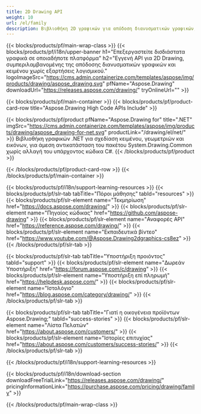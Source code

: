 ```yaml
---
title: 2D Drawing API
weight: 10
url: /el/family
description: Βιβλιοθήκη 2D γραφικών για απόδοση διανυσματικών γραφικών, εμφάνιση κειμένου και αποθήκευση αποτελεσμάτων σχεδίων σε μορφές αρχείων γραφικών που χρησιμοποιούνται συνήθως
---
```


{{< blocks/products/pf/main-wrap-class >}}
{{< blocks/products/pf/i18n/upper-banner h1="Επεξεργαστείτε δισδιάστατα γραφικά σε οποιαδήποτε πλατφόρμα" h2="Εγγενή API για 2D Drawing, συμπεριλαμβανομένης της απόδοσης διανυσματικών γραφικών και κειμένου χωρίς εξαρτήσεις λογισμικού." logoImageSrc="https://cms.admin.containerize.com/templates/aspose/img/products/drawing/aspose_drawing.svg" pfName="Aspose.Drawing" downloadUrl="https://releases.aspose.com/drawing/" tryOnlineUrl="" >}}

{{< blocks/products/pf/main-container >}}
{{< blocks/products/pf/product-card-row title="Aspose.Drawing High Code APIs Include" >}}

{{< blocks/products/pf/product pfName="Aspose.Drawing for" title=".NET" imgSrc="https://cms.admin.containerize.com/templates/aspose/img/products/drawing/aspose_drawing-for-net.svg" productLink="/drawing/el/net/" >}}
Βιβλιοθήκη γραφικών .NET για σχεδίαση κειμένου, γεωμετριών και εικόνων, για άμεση αντικατάσταση του πακέτου System.Drawing.Common χωρίς αλλαγή του υπάρχοντος κώδικα C#.
{{< /blocks/products/pf/product >}}

{{< /blocks/products/pf/product-card-row >}}
{{< /blocks/products/pf/main-container >}}

{{< blocks/products/pf/i18n/support-learning-resources >}}
{{< blocks/products/pf/slr-tab tabTitle="Πόροι μάθησης" tabId="resources" >}}
{{< blocks/products/pf/slr-element name="Τεκμηρίωση" href="https://docs.aspose.com/drawing/" >}}
{{< blocks/products/pf/slr-element name="Πηγαίος κώδικας" href="https://github.com/aspose-drawing" >}}
{{< blocks/products/pf/slr-element name="Αναφορές API" href="https://reference.aspose.com/drawing/" >}}
{{< blocks/products/pf/slr-element name="Εκπαιδευτικά βίντεο" href="https://www.youtube.com/@Aspose.Drawing2dgraphics-cs8ez" >}}
{{< /blocks/products/pf/slr-tab >}}

{{< blocks/products/pf/slr-tab tabTitle="Υποστήριξη προιόντος" tabId="support" >}}
{{< blocks/products/pf/slr-element name="Δωρεάν Υποστήριξη" href="https://forum.aspose.com/c/drawing" >}}
{{< blocks/products/pf/slr-element name="Υποστήριξη επί πληρωμή" href="https://helpdesk.aspose.com/" >}}
{{< blocks/products/pf/slr-element name="Ιστολόγιο" href="https://blog.aspose.com/category/drawing/" >}}
{{< /blocks/products/pf/slr-tab >}}

{{< blocks/products/pf/slr-tab tabTitle="Γιατί η οικογένεια προϊόντων Aspose.Drawing;" tabId="success-stories" >}}
{{< blocks/products/pf/slr-element name="Λίστα Πελατών" href="https://about.aspose.com/customers/" >}}
{{< blocks/products/pf/slr-element name="Ιστορίες επιτυχίας" href="https://about.aspose.com/customers/success-stories/" >}}
{{< /blocks/products/pf/slr-tab >}}

{{< /blocks/products/pf/i18n/support-learning-resources >}}

{{< blocks/products/pf/i18n/download-section downloadFreeTrialLink="https://releases.aspose.com/drawing/" pricingInformationLink="https://purchase.aspose.com/pricing/drawing/family" >}}

{{< /blocks/products/pf/main-wrap-class >}}
